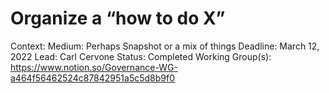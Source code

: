 # Organize a “how to do X”

Context: Medium: Perhaps Snapshot or a mix of things
Deadline: March 12, 2022
Lead: Carl Cervone
Status: Completed
Working Group(s): https://www.notion.so/Governance-WG-a464f56462524c87842951a5c5d8b9f0